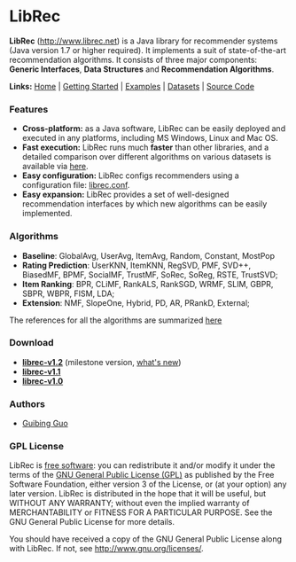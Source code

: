 LibRec
======

**LibRec** (http://www.librec.net) is a Java library for recommender systems (Java version 1.7 or higher required). It implements a suit of state-of-the-art recommendation algorithms. It consists of three major components: **Generic Interfaces**, **Data Structures** and **Recommendation Algorithms**. 

**Links:** [Home](http://www.librec.net) | [Getting Started](http://www.librec.net/tutorial.html) | [Examples](http://librec.net/example.html) |  [Datasets](http://www.librec.net/datasets.html) | [Source Code](https://github.com/guoguibing/librec) 


### Features

* **Cross-platform:** as a Java software, LibRec can be easily deployed and executed in any platforms, including MS Windows, Linux and Mac OS.
* **Fast execution:** LibRec runs much **faster** than other libraries, and a detailed comparison over different algorithms on various datasets is available via [here](http://www.librec.net/example.html).
* **Easy configuration:** LibRec configs recommenders using a configuration file: [librec.conf](http://www.librec.net/tutorial.html#config). 
* **Easy expansion:** LibRec provides a set of well-designed recommendation interfaces by which new algorithms can be easily implemented.

### Algorithms

* **Baseline**: GlobalAvg, UserAvg, ItemAvg, Random, Constant, MostPop
* **Rating Prediction**: UserKNN, ItemKNN, RegSVD, PMF, SVD++, BiasedMF, BPMF, SocialMF, TrustMF, SoRec, SoReg, RSTE, TrustSVD;
* **Item Ranking**: BPR, CLiMF, RankALS, RankSGD, WRMF, SLIM, GBPR, SBPR, WBPR, FISM, LDA; 
* **Extension**: NMF, SlopeOne, Hybrid, PD, AR, PRankD, External;

The references for all the algorithms are summarized [here](http://www.librec.net/tutorial.html#algos)

### Download
* **[librec-v1.2](http://www.librec.net/release/librec-v1.2.zip)** (milestone version, [what's new](CHANGES.md))
* **[librec-v1.1](http://www.librec.net/release/librec-v1.1.zip)**
* **[librec-v1.0](http://www.librec.net/release/librec-v1.0.zip)**

### Authors

* [Guibing Guo](http://www.luckymoon.me/)

### GPL License

LibRec is [free software](http://www.gnu.org/philosophy/free-sw.html): you can redistribute it and/or modify it under the terms of the [GNU General Public License (GPL)](http://www.gnu.org/licenses/gpl.html) as published by the Free Software Foundation, either version 3 of the License, or (at your option) any later version. LibRec is distributed in the hope that it will be useful, but WITHOUT ANY WARRANTY; without even the implied warranty of MERCHANTABILITY or FITNESS FOR A PARTICULAR PURPOSE. See the GNU General Public License for more details. 

You should have received a copy of the GNU General Public License along with LibRec. If not, see http://www.gnu.org/licenses/.
